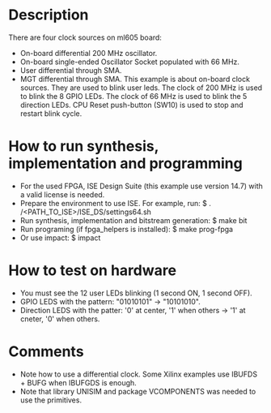 # Description

There are four clock sources on ml605 board:
* On-board differential 200 MHz oscillator.
* On-board single-ended Oscillator Socket populated with 66 MHz.
* User differential through SMA.
* MGT differential through SMA.
This example is about on-board clock sources. They are used to blink user leds.
The clock of 200 MHz is used to blink the 8 GPIO LEDs.
The clock of 66 MHz is used to blink the 5 direction LEDs.
CPU Reset push-button (SW10) is used to stop and restart blink cycle.

# How to run synthesis, implementation and programming

* For the used FPGA, ISE Design Suite (this example use version 14.7) with a valid license is needed.
* Prepare the environment to use ISE. For example, run:
 $ . /<PATH_TO_ISE>/ISE_DS/settings64.sh
* Run synthesis, implementation and bitstream generation:
 $ make bit
* Run programing (if fpga_helpers is installed):
 $ make prog-fpga
* Or use impact:
 $ impact

# How to test on hardware

* You must see the 12 user LEDs blinking (1 second ON, 1 second OFF).
* GPIO LEDS with the pattern: "01010101" -> "10101010".
* Direction LEDS with the patter: '0' at center, '1' when others -> '1' at cneter, '0' when others.

# Comments

* Note how to use a differential clock. Some Xilinx examples use IBUFDS + BUFG when IBUFGDS is enough.
* Note that library UNISIM and package VCOMPONENTS was needed to use the primitives.
